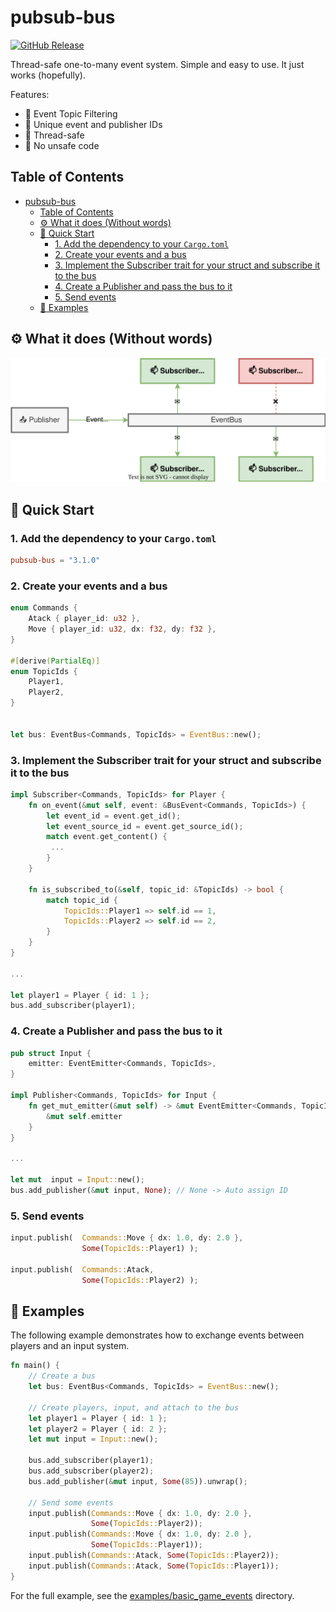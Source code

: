 # pubsub-bus

[![GitHub Release](https://img.shields.io/github/v/release/an-dr/pubsub-bus)](https://github.com/an-dr/pubsub-bus/releases)

Thread-safe one-to-many event system. Simple and easy to use. It just works (hopefully).

Features:

- 📃 Event Topic Filtering
- 🔢 Unique event and publisher IDs
- 🔀 Thread-safe
- 🧱 No unsafe code

## Table of Contents

- [pubsub-bus](#pubsub-bus)
    - [Table of Contents](#table-of-contents)
    - [⚙️ What it does (Without words)](#️-what-it-does-without-words)
    - [🚀 Quick Start](#-quick-start)
        - [1. Add the dependency to your `Cargo.toml`](#1-add-the-dependency-to-your-cargotoml)
        - [2. Create your events and a bus](#2-create-your-events-and-a-bus)
        - [3. Implement the Subscriber trait for your struct and subscribe it to the bus](#3-implement-the-subscriber-trait-for-your-struct-and-subscribe-it-to-the-bus)
        - [4. Create a Publisher and pass the bus to it](#4-create-a-publisher-and-pass-the-bus-to-it)
        - [5. Send events](#5-send-events)
    - [📖 Examples](#-examples)

## ⚙️ What it does (Without words)

![Publishing](docs/README/structure.drawio.svg)

## 🚀 Quick Start

### 1. Add the dependency to your `Cargo.toml`

```toml
pubsub-bus = "3.1.0"
```

### 2. Create your events and a bus

```rust
enum Commands {
    Atack { player_id: u32 },
    Move { player_id: u32, dx: f32, dy: f32 },
}

#[derive(PartialEq)]
enum TopicIds {
    Player1,
    Player2,
}


let bus: EventBus<Commands, TopicIds> = EventBus::new();
```

### 3. Implement the Subscriber trait for your struct and subscribe it to the bus

```rust
impl Subscriber<Commands, TopicIds> for Player {
    fn on_event(&mut self, event: &BusEvent<Commands, TopicIds>) {
        let event_id = event.get_id();
        let event_source_id = event.get_source_id();
        match event.get_content() {
         ...
        }
    }
    
    fn is_subscribed_to(&self, topic_id: &TopicIds) -> bool {
        match topic_id {
            TopicIds::Player1 => self.id == 1,
            TopicIds::Player2 => self.id == 2,
        }
    }
}

...

let player1 = Player { id: 1 };
bus.add_subscriber(player1);
```

### 4. Create a Publisher and pass the bus to it

```rust
pub struct Input {
    emitter: EventEmitter<Commands, TopicIds>,
}

impl Publisher<Commands, TopicIds> for Input {
    fn get_mut_emitter(&mut self) -> &mut EventEmitter<Commands, TopicIds> {
        &mut self.emitter
    }
}

...

let mut  input = Input::new();
bus.add_publisher(&mut input, None); // None -> Auto assign ID

```

### 5. Send events

```rust
input.publish(  Commands::Move { dx: 1.0, dy: 2.0 }, 
                Some(TopicIds::Player1) );
                
input.publish(  Commands::Atack, 
                Some(TopicIds::Player2) );
```

## 📖 Examples

The following example demonstrates how to exchange events between players and an input system.

```rust
fn main() {
    // Create a bus
    let bus: EventBus<Commands, TopicIds> = EventBus::new();

    // Create players, input, and attach to the bus
    let player1 = Player { id: 1 };
    let player2 = Player { id: 2 };
    let mut input = Input::new();

    bus.add_subscriber(player1);
    bus.add_subscriber(player2);
    bus.add_publisher(&mut input, Some(85)).unwrap();

    // Send some events
    input.publish(Commands::Move { dx: 1.0, dy: 2.0 }, 
                  Some(TopicIds::Player2));
    input.publish(Commands::Move { dx: 1.0, dy: 2.0 }, 
                  Some(TopicIds::Player1));
    input.publish(Commands::Atack, Some(TopicIds::Player2));
    input.publish(Commands::Atack, Some(TopicIds::Player1));
}
```

For the full example, see the [examples/basic_game_events](examples/basic_game_events) directory.
